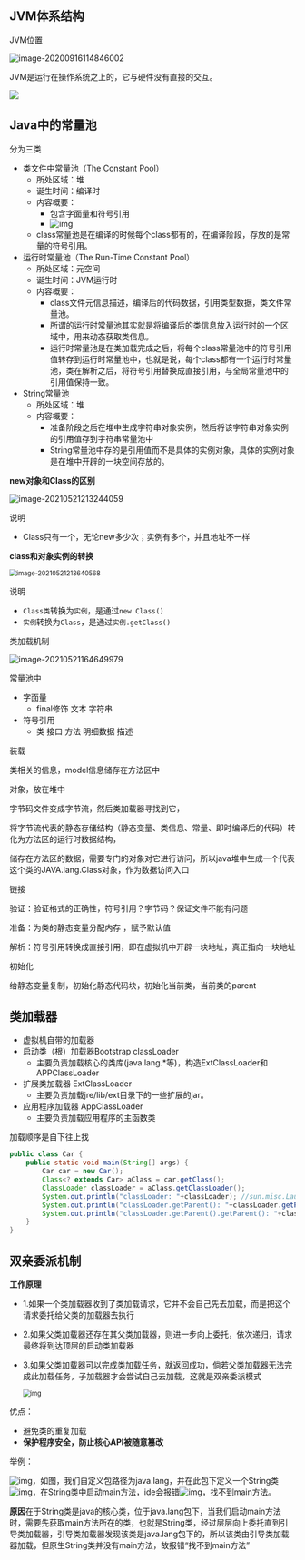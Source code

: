 ## JVM体系结构

JVM位置

<img src="JVM笔记.assets/20191130085629392.png" alt="image-20200916114846002"  style="float: center;" />

JVM是运行在操作系统之上的，它与硬件没有直接的交互。



![](JVM笔记.assets/20191130085643146.png)

## Java中的常量池

分为三类

- 类文件中常量池（The Constant Pool）
  - 所处区域：堆
  - 诞生时间：编译时
  - 内容概要：
    - 包含字面量和符号引用
    - ![img](JVM笔记.assets/20170329213804490.jpg)
  - class常量池是在编译的时候每个class都有的，在编译阶段，存放的是常量的符号引用。
- 运行时常量池（The Run-Time Constant Pool）
  - 所处区域：元空间
  - 诞生时间：JVM运行时
  - 内容概要：
    - class文件元信息描述，编译后的代码数据，引用类型数据，类文件常量池。 
    -  所谓的运行时常量池其实就是将编译后的类信息放入运行时的一个区域中，用来动态获取类信息。
    - 运行时常量池是在类加载完成之后，将每个class常量池中的符号引用值转存到运行时常量池中，也就是说，每个class都有一个运行时常量池，类在解析之后，将符号引用替换成直接引用，与全局常量池中的引用值保持一致。
- String常量池
  - 所处区域：堆
  - 内容概要：
    - 准备阶段之后在堆中生成字符串对象实例，然后将该字符串对象实例的引用值存到字符串常量池中
    - String常量池中存的是引用值而不是具体的实例对象，具体的实例对象是在堆中开辟的一块空间存放的。



**new对象和Class的区别**

![image-20210521213244059](JVM笔记.assets/image-20210521213244059.png)

说明

- Class只有一个，无论new多少次；实例有多个，并且地址不一样

**class和对象实例的转换**

<img src="JVM笔记.assets/image-20210521213640568.png" alt="image-20210521213640568" style="zoom:80%;" />

说明

- `Class类`转换为`实例`，是通过`new Class()`
- `实例`转换为`Class`，是通过`实例.getClass()`







类加载机制



![image-20210521164649979](JVM笔记.assets/image-20210521164649979.png)

常量池中

- 字面量
  - final修饰 文本  字符串
- 符号引用
  - 类 接口 方法 明细数据 描述



装载

类相关的信息，model信息储存在方法区中

对象，放在堆中

字节码文件变成字节流，然后类加载器寻找到它，

将字节流代表的静态存储结构（静态变量、类信息、常量、即时编译后的代码）转化为方法区的运行时数据结构，

储存在方法区的数据，需要专门的对象对它进行访问，所以java堆中生成一个代表这个类的JAVA.lang.Class对象，作为数据访问入口



链接

验证：验证格式的正确性，符号引用？字节码？保证文件不能有问题

准备：为类的静态变量分配内存 ，赋予默认值

解析：符号引用转换成直接引用，即在虚拟机中开辟一块地址，真正指向一块地址



初始化

给静态变量复制，初始化静态代码块，初始化当前类，当前类的parent



## 类加载器

- 虚拟机自带的加载器
- 启动类（根）加载器Bootstrap classLoader
  - 主要负责加载核心的类库(java.lang.*等)，构造ExtClassLoader和APPClassLoader
- 扩展类加载器 ExtClassLoader
  - 主要负责加载jre/lib/ext目录下的一些扩展的jar。
- 应用程序加载器 AppClassLoader
  - 主要负责加载应用程序的主函数类

加载顺序是自下往上找

```java
public class Car {
    public static void main(String[] args) {
        Car car = new Car();
        Class<? extends Car> aClass = car.getClass();
        ClassLoader classLoader = aClass.getClassLoader();
        System.out.println("classLoader: "+classLoader); //sun.misc.Launcher$AppClassLoader@18b4aac2
        System.out.println("classLoader.getParent(): "+classLoader.getParent());//sun.misc.Launcher$ExtClassLoader@4554617c  在jre/lib/ext拓展包下面
        System.out.println("classLoader.getParent().getParent(): "+classLoader.getParent().getParent());//null  1.不存在 2.java程序获取不到  在lib/rt.jar
    }
}
```





## 双亲委派机制

**工作原理**

- 1.如果一个类加载器收到了类加载请求，它并不会自己先去加载，而是把这个请求委托给父类的加载器去执行

- 2.如果父类加载器还存在其父类加载器，则进一步向上委托，依次递归，请求最终将到达顶层的启动类加载器

- 3.如果父类加载器可以完成类加载任务，就返回成功，倘若父类加载器无法完成此加载任务，子加载器才会尝试自己去加载，这就是双亲委派模式

  <img src="JVM笔记.assets/20210422185342282.png" alt="img" style="zoom:80%;" align="center"/>

优点：

- 避免类的重复加载
- **保护程序安全，防止核心API被随意篡改**

举例：

![img](JVM笔记.assets/20210422185648364.png)，如图，我们自定义包路径为java.lang，并在此包下定义一个String类![img](JVM笔记.assets/20210422185738689.png)，在String类中启动main方法，ide会报错![img](JVM笔记.assets/20210422185835494.png)，找不到main方法。

**原因**在于String类是java的核心类，位于java.lang包下，当我们启动main方法时，需要先获取main方法所在的类，也就是String类，经过层层向上委托直到引导类加载器，引导类加载器发现该类是java.lang包下的，所以该类由引导类加载器加载，但原生String类并没有main方法，故报错“找不到main方法”





















































































